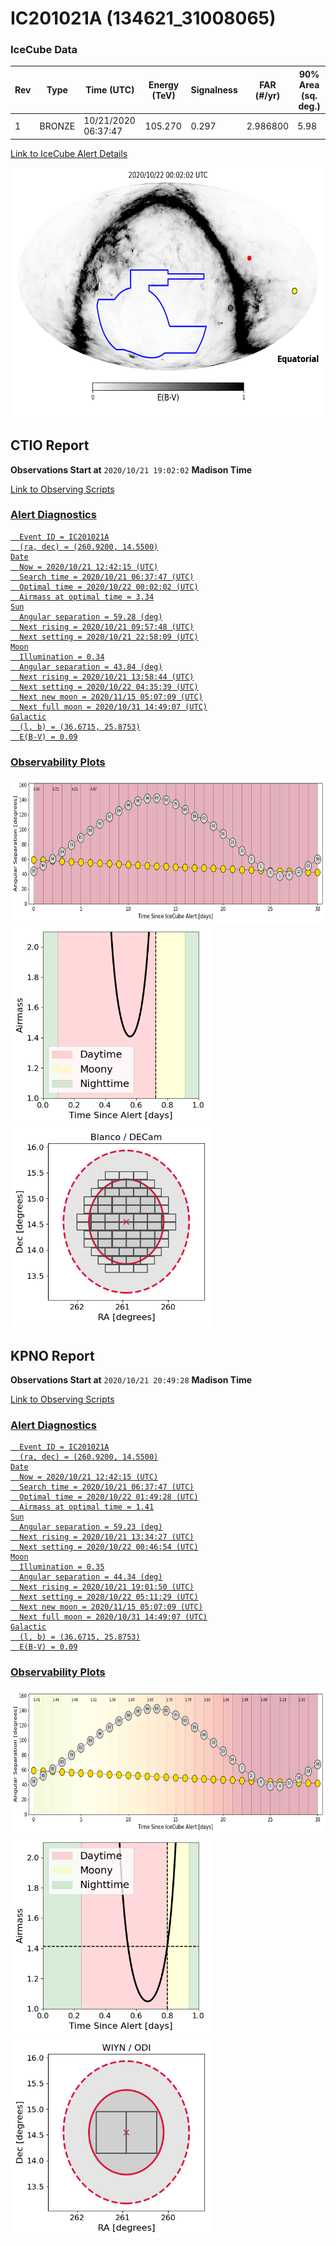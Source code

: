 # IC201021A (134621_31008065)

### IceCube Data

| Rev | Type | Time (UTC) | Energy (TeV) | Signalness | FAR (#/yr) | 90% Area (sq. deg.) |
| --- | --- | --- | --- | --- | --- | --- |
| 1 | BRONZE | 10/21/2020  06:37:47 | 105.270 | 0.297 | 2.986800 | 5.98 |

<a href="https://gcn.gsfc.nasa.gov/gcn/notices_amon_g_b/134621_31008065.amon" target="_blank">Link to IceCube Alert Details</a>

<a href="https://rmorgan10.github.io/AlertMonitoring/IC201021A_1/CTIO_skymap.png" target="_blank">
  <img src="CTIO_skymap.png" alt="CTIO Skymap" style="width:700px;height:400px;">
</a>


## CTIO Report

**Observations Start at**  `2020/10/21 19:02:02`  **Madison Time**

<a href="https://github.com/rmorgan10/AlertMonitoring/blob/main/IC201021A_1/CTIO.json" target="_blank">Link to Observing Scripts

### Alert Diagnostics

```Event
  Event ID = IC201021A
  (ra, dec) = (260.9200, 14.5500)
Date
  Now = 2020/10/21 12:42:15 (UTC)
  Search time = 2020/10/21 06:37:47 (UTC)
  Optimal time = 2020/10/22 00:02:02 (UTC)
  Airmass at optimal time = 3.34
Sun
  Angular separation = 59.28 (deg)
  Next rising = 2020/10/21 09:57:48 (UTC)
  Next setting = 2020/10/21 22:58:09 (UTC)
Moon
  Illumination = 0.34
  Angular separation = 43.84 (deg)
  Next rising = 2020/10/21 13:58:44 (UTC)
  Next setting = 2020/10/22 04:35:39 (UTC)
  Next new moon = 2020/11/15 05:07:09 (UTC)
  Next full moon = 2020/10/31 14:49:07 (UTC)
Galactic
  (l, b) = (36.6715, 25.8753)
  E(B-V) = 0.09
```
### Observability Plots

<a href="https://rmorgan10.github.io/AlertMonitoring/IC201021A_1/CTIO_forecast.png" target="_blank">
  <img src="CTIO_forecast.png" alt="CTIO Forecast" style="width:700px;height:233px;">
</a>

<a href="https://rmorgan10.github.io/AlertMonitoring/IC201021A_1/CTIO_airmass.png" target="_blank">
  <img src="CTIO_airmass.png" alt="CTIO Airmass" style="width:320px;height:320px;">
</a>
<a href="https://rmorgan10.github.io/AlertMonitoring/IC201021A_1/CTIO_fov.png" target="_blank">
  <img src="CTIO_fov.png" alt="CTIO FoV" style="width:320px;height:320px;">
</a>


## KPNO Report

**Observations Start at**  `2020/10/21 20:49:28`  **Madison Time**

<a href="https://github.com/rmorgan10/AlertMonitoring/blob/main/IC201021A_1/KPNO.json" target="_blank">Link to Observing Scripts

### Alert Diagnostics

```Event
  Event ID = IC201021A
  (ra, dec) = (260.9200, 14.5500)
Date
  Now = 2020/10/21 12:42:15 (UTC)
  Search time = 2020/10/21 06:37:47 (UTC)
  Optimal time = 2020/10/22 01:49:28 (UTC)
  Airmass at optimal time = 1.41
Sun
  Angular separation = 59.23 (deg)
  Next rising = 2020/10/21 13:34:27 (UTC)
  Next setting = 2020/10/22 00:46:54 (UTC)
Moon
  Illumination = 0.35
  Angular separation = 44.34 (deg)
  Next rising = 2020/10/21 19:01:50 (UTC)
  Next setting = 2020/10/22 05:11:29 (UTC)
  Next new moon = 2020/11/15 05:07:09 (UTC)
  Next full moon = 2020/10/31 14:49:07 (UTC)
Galactic
  (l, b) = (36.6715, 25.8753)
  E(B-V) = 0.09
```
### Observability Plots

<a href="https://rmorgan10.github.io/AlertMonitoring/IC201021A_1/KPNO_forecast.png" target="_blank">
  <img src="KPNO_forecast.png" alt="KPNO Forecast" style="width:700px;height:233px;">
</a>

<a href="https://rmorgan10.github.io/AlertMonitoring/IC201021A_1/KPNO_airmass.png" target="_blank">
  <img src="KPNO_airmass.png" alt="KPNO Airmass" style="width:320px;height:320px;">
</a>
<a href="https://rmorgan10.github.io/AlertMonitoring/IC201021A_1/KPNO_fov.png" target="_blank">
  <img src="KPNO_fov.png" alt="KPNO FoV" style="width:320px;height:320px;">
</a>

